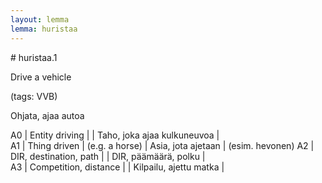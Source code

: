 ```yaml
---
layout: lemma
lemma: huristaa
---
```


<div class="sense">
# <span class="sensename">huristaa.1</span>

<span class="description">Drive a vehicle</span>

(tags: VVB)

<span class="description">Ohjata, ajaa autoa</span>

A0 | Entity driving |   | Taho, joka ajaa kulkuneuvoa |  
A1 | Thing driven | (e.g. a horse) | Asia, jota ajetaan | (esim. hevonen)
A2 | DIR, destination, path |   | DIR, päämäärä, polku |  
A3 | Competition, distance |   | Kilpailu, ajettu matka |  

</div>

